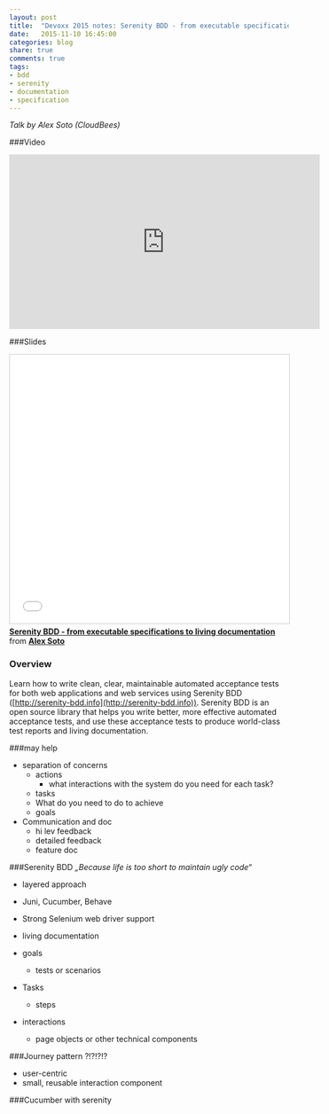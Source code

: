 ```yaml
---
layout: post
title:  "Devoxx 2015 notes: Serenity BDD - from executable specifications to living documentation"
date:   2015-11-10 16:45:00
categories: blog
share: true
comments: true
tags:
- bdd
- serenity
- documentation
- specification
---
```


*Talk by Alex Soto (CloudBees)*

###Video
<iframe width="560" height="315" src="https://www.youtube.com/embed/BxJb6iTpX74" frameborder="0" allowfullscreen></iframe>

###Slides
<iframe src="//de.slideshare.net/slideshow/embed_code/key/kXiJeofaD5ReYD" width="595" height="485" frameborder="0" marginwidth="0" marginheight="0" scrolling="no" style="border:1px solid #CCC; border-width:1px; margin-bottom:5px; max-width: 100%;" allowfullscreen> </iframe> <div style="margin-bottom:5px"> <strong> <a href="//de.slideshare.net/maggandalf/serenity-bdd-from-executable-specifications-to-living-documentation" title="Serenity BDD - from executable specifications to living documentation" target="_blank">Serenity BDD - from executable specifications to living documentation</a> </strong> from <strong><a href="//de.slideshare.net/maggandalf" target="_blank">Alex Soto</a></strong> </div>

### Overview
Learn how to write clean, clear, maintainable automated acceptance tests for both web applications and web services using Serenity BDD ([http://serenity-bdd.info](http://serenity-bdd.info)). Serenity BDD is an open source library that helps you write better, more effective automated acceptance tests, and use these acceptance tests to produce world-class test reports and living documentation.

###may help
- separation of concerns
    - actions
        - what interactions with the system do you need for each task?
    - tasks
    - What do you need to do  to achieve
    - goals
- Communication and doc
    - hi lev feedback
    - detailed feedback
    - feature doc

###Serenity BDD
*„Because life is too short to maintain ugly code“*
- layered approach
- Juni, Cucumber, Behave
- Strong Selenium web driver support
- living documentation

- goals
    - tests or scenarios
- Tasks
    - steps
- interactions
    - page objects or other technical components

###Journey pattern ?!?!?!?
- user-centric
- small, reusable interaction component

###Cucumber with serenity
